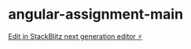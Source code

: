 # angular-assignment-main

[Edit in StackBlitz next generation editor ⚡️](https://stackblitz.com/~/github.com/badal-123/angular-assignment-main)